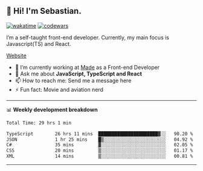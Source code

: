## 👋 Hi! I'm Sebastian.

[![wakatime](https://wakatime.com/badge/user/df0036c6-328a-4a39-be9b-e49417ed22a1.svg)](https://wakatime.com/@df0036c6-328a-4a39-be9b-e49417ed22a1)
[![codewars](https://www.codewars.com/users/sebavuye/badges/small)](https://www.codewars.com/users/sebavuye)

I’m a self-taught front-end developer. Currently, my main focus is Javascript(TS) and React.

[Website](https://sebastianvuye.be)

- 🔭 I’m currently working at [Made](https://made.be/) as a Front-end Developer
- 💬 Ask me about **JavaScript, TypeScript and React**
- 📫 How to reach me: Send me a message here
- ⚡ Fun fact: Movie and aviation nerd

-------

📊 **Weekly development breakdown**

<!--START_SECTION:waka-->

```txt
Total Time: 29 hrs 1 min

TypeScript        26 hrs 11 mins  ██████████████████████▓░░   90.20 %
JSON              1 hr 25 mins    █▒░░░░░░░░░░░░░░░░░░░░░░░   04.92 %
C#                35 mins         ▓░░░░░░░░░░░░░░░░░░░░░░░░   02.05 %
CSS               20 mins         ▒░░░░░░░░░░░░░░░░░░░░░░░░   01.17 %
XML               14 mins         ▒░░░░░░░░░░░░░░░░░░░░░░░░   00.81 %
```

<!--END_SECTION:waka-->
-------
